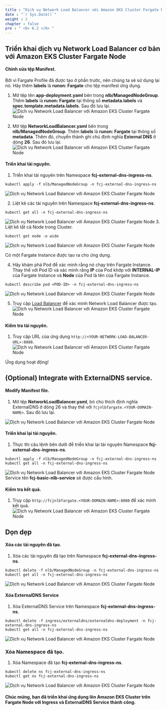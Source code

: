 ```yaml
---
title : "Dịch vụ Network Load Balancer với Amazon EKS Cluster Fargate Node"
date : "`r Sys.Date()`"
weight : 2
chapter : false
pre : " <b> 6.2 </b> "
---
```


## Triển khai dịch vụ Network Load Balancer cơ bản với Amazon EKS Cluster Fargate Node
#### Chỉnh sửa tệp Manifest.
Bởi vì Fargate Profile đã được tạo ở phần trước, nên chúng ta sẽ sử dụng lại nó. Hãy thêm **labels** là **runon: Fargate** cho tệp manifest ứng dụng.
1. Mở tệp tên **app-deployment.yaml** bên trong **nlb/ManagedNodeGroup**. Thêm **labels** là **runon: Fargate** tại thông số **metadata.labels** và **spec.template.metadata.labels**. Sau đó lưu lại.
![Dịch vụ Network Load Balancer với Amazon EKS Cluster Fargate Node](../../../images/6.nlbwitheks/6.2.nlbwitheksfargatenode/6.2.1.nlbwitheksfargatenode.png?pc=90pt)

2. Mở tệp **NetworkLoadBalancer.yaml** bên trong **nlb/ManagedNodeGroup**. Thêm **labels** là **runon: Fargate** tại thông số **metadata**. Thêm đó, chuyển thành ghi chú định nghĩa **External DNS** ở dòng **26**. Sau đó lưu lại. 
![Dịch vụ Network Load Balancer với Amazon EKS Cluster Fargate Node](../../../images/6.nlbwitheks/6.2.nlbwitheksfargatenode/6.2.2.nlbwitheksfargatenode.png?pc=90pt)

#### Triển khai tài nguyên.
1. Triển khai tài nguyên trên Namespace **fcj-external-dns-ingress-ns**.
```
kubectl apply -f nlb/ManagedNodeGroup -n fcj-external-dns-ingress-ns
```
![Dịch vụ Network Load Balancer với Amazon EKS Cluster Fargate Node](../../../images/6.nlbwitheks/6.2.nlbwitheksfargatenode/6.2.3.nlbwitheksfargatenode.png?pc=90pt)

2. Liệt kê các tài nguyên trên Namespace **fcj-external-dns-ingress-ns**.
```
kubectl get all -n fcj-external-dns-ingress-ns
```
![Dịch vụ Network Load Balancer với Amazon EKS Cluster Fargate Node](../../../images/6.nlbwitheks/6.2.nlbwitheksfargatenode/6.2.4.nlbwitheksfargatenode.png?pc=90pt)
3. Liệt kê tất cả Node trong Cluster.
```
kubectl get node -o wide
```
![Dịch vụ Network Load Balancer với Amazon EKS Cluster Fargate Node](../../../images/6.nlbwitheks/6.2.nlbwitheksfargatenode/6.2.5.nlbwitheksfargatenode.png?pc=90pt)

Có một Fargate Instance được tạo ra cho ứng dụng.

4. Hãy khám phá Pod để xác minh rằng nó chạy trên Fargate Instance. Thay thế với Pod ID và xác minh rằng  **IP** của Pod khớp với **INTERNAL-IP** của Fargate Instance và **Node** của Pod là tên của Fargate Instance.
```
kubectl describe pod <POD-ID> -n fcj-external-dns-ingress-ns
```
![Dịch vụ Network Load Balancer với Amazon EKS Cluster Fargate Node](../../../images/6.nlbwitheks/6.2.nlbwitheksfargatenode/6.2.7.nlbwitheksfargatenode.png?pc=90pt)


5. Truy cập  [Load Balancer](https://ap-southeast-1.console.aws.amazon.com/ec2/home?region=ap-southeast-1#LoadBalancers:v=3) để xác minh Network Load Balancer được tạo.
![Dịch vụ Network Load Balancer với Amazon EKS Cluster Fargate Node](../../../images/6.nlbwitheks/6.2.nlbwitheksfargatenode/6.2.6.nlbwitheksfargatenode.png?pc=90pt)


#### Kiểm tra tài nguyên.
1. Truy cập URL của ứng dụng ```http://<YOUR-NETWORK-LOAD-BALANCER-URL>:8080```.
![Dịch vụ Network Load Balancer với Amazon EKS Cluster Fargate Node](../../../images/6.nlbwitheks/6.2.nlbwitheksfargatenode/6.2.8.nlbwitheksfargatenode.png?pc=90pt)

Ứng dụng hoạt động!

## (Optional) Integrate with ExternalDNS service.
#### Modify Manifest file.
1. Mở tệp **NetworkLoadBalancer.yaml**, bỏ chú thích định nghĩa ExternalDNS ở dòng 26 và thay thế với ```fcjnlbfargate.<YOUR-DOMAIN-NAME>```. Sau đó lưu lại.

![Dịch vụ Network Load Balancer với Amazon EKS Cluster Fargate Node](../../../images/6.nlbwitheks/6.2.nlbwitheksfargatenode/6.2.9.nlbwitheksfargatenode.png?pc=90pt)

#### Triển khai lại tài nguyên.
1. Thực thi câu lệnh bên dưới để triển khai lại tài nguyên Namespace **fcj-external-dns-ingress-ns**.
```
kubectl apply -f nlb/ManagedNodeGroup -n fcj-external-dns-ingress-ns
kubectl get all -n fcj-external-dns-ingress-ns
```
![Dịch vụ Network Load Balancer với Amazon EKS Cluster Fargate Node](../../../images/6.nlbwitheks/6.2.nlbwitheksfargatenode/6.2.10.nlbwitheksfargatenode.png?pc=90pt)
Service tên **fcj-basic-nlb-service** sẽ được cấu hình.

#### Kiểm tra kết quả.
1. Truy cập ```http://fcjnlbfargate.<YOUR-DOMAIN-NAME>:8080``` để xác minh kết quả.
![Dịch vụ Network Load Balancer với Amazon EKS Cluster Fargate Node](../../../images/6.nlbwitheks/6.2.nlbwitheksfargatenode/6.2.11.nlbwitheksfargatenode.png?pc=90pt)


## Dọn dẹp
#### Xóa các tài nguyên đã tạo.
1. Xóa các tài nguyên đã tạo trên Namespace **fcj-external-dns-ingress-ns**.
```
kubectl delete -f nlb/ManagedNodeGroup -n fcj-external-dns-ingress-ns
kubectl get all -n fcj-external-dns-ingress-ns
```
![Dịch vụ Network Load Balancer với Amazon EKS Cluster Fargate Node](../../../images/6.nlbwitheks/6.2.nlbwitheksfargatenode/6.2.12.nlbwitheksfargatenode.png?pc=90pt)

#### Xóa ExternalDNS Service
1. Xóa ExternalDNS Service trên Namespace **fcj-external-dns-ingress-ns**.
```
kubectl delete -f ingress/externaldns/externaldns-deployment -n fcj-external-dns-ingress-ns
kubectl get all -n fcj-external-dns-ingress-ns
```
![Dịch vụ Network Load Balancer với Amazon EKS Cluster Fargate Node](../../../images/6.nlbwitheks/6.2.nlbwitheksfargatenode/6.2.13.nlbwitheksfargatenode.png?pc=90pt)

### Xóa Namespace đã tạo.
1. Xóa Namespace đã tạo **fcj-external-dns-ingress-ns**.
```
kubectl delete ns fcj-external-dns-ingress-ns
kubectl get ns fcj-external-dns-ingress-ns
```
![Dịch vụ Network Load Balancer với Amazon EKS Cluster Fargate Node](../../../images/6.nlbwitheks/6.2.nlbwitheksfargatenode/6.2.14.nlbwitheksfargatenode.png?pc=90pt)

#### Chúc mừng, bạn đã triển khai ứng dụng lên Amazon EKS Cluster trên Fargate Node với Ingress và ExternalDNS Service thành công.